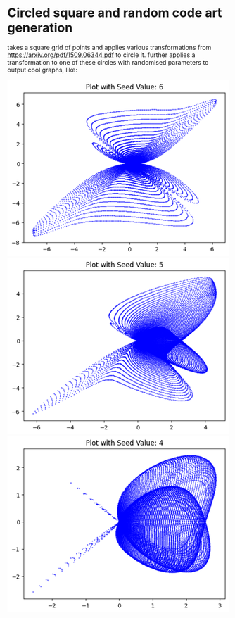 # Circled square and random code art generation
takes a square grid of points and applies various transformations from https://arxiv.org/pdf/1509.06344.pdf to circle it. further applies a transformation to one of these circles with randomised parameters to output cool graphs, like:

![Plots](saved_plots/seed_6.png)
![Plots](saved_plots/seed_5.png)
![Plots](saved_plots/seed_4.png)
